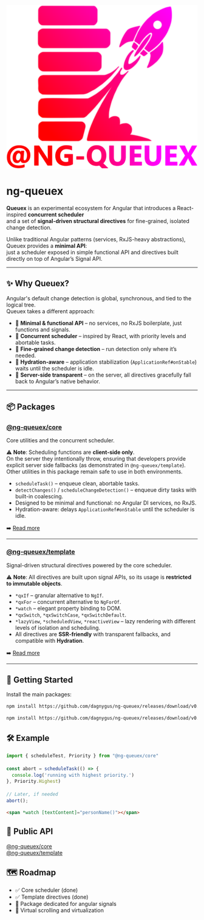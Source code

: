 ![alt text](./ng_queuex_logo.png)
# ng-queuex

**Queuex** is an experimental ecosystem for Angular that introduces a React-inspired **concurrent scheduler**  
and a set of **signal-driven structural directives** for fine-grained, isolated change detection.  

Unlike traditional Angular patterns (services, RxJS-heavy abstractions), Queuex provides a **minimal API**:  
just a scheduler exposed in simple functional API and directives built directly on top of Angular’s Signal API.

---

## ✨ Why Queuex?

Angular's default change detection is global, synchronous, and tied to the logical tree.  
Queuex takes a different approach:

- 🔹 **Minimal & functional API** – no services, no RxJS boilerplate, just functions and signals.  
- 🔹 **Concurrent scheduler** – inspired by React, with priority levels and abortable tasks.  
- 🔹 **Fine-grained change detection** – run detection only where it’s needed.  
- 🔹 **Hydration-aware** – application stabilization (`ApplicationRef#onStable`) waits until the scheduler is idle.  
- 🔹 **Server-side transparent** – on the server, all directives gracefully fall back to Angular’s native behavior.  

---

## 📦 Packages

### [@ng-queuex/core](./projects/ng-queuex/core/README.md)
Core utilities and the concurrent scheduler.

⚠️ **Note**: Scheduling functions are **client-side only**.  
On the server they intentionally throw, ensuring that developers provide explicit server side fallbacks (as demonstrated in `@ng-queuex/template`).  
Other utilities in this package remain safe to use in both environments.


- `scheduleTask()` – enqueue clean, abortable tasks.  
- `detectChanges()` / `scheduleChangeDetection()` – enqueue dirty tasks with built-in coalescing.  
- Designed to be minimal and functional: no Angular DI services, no RxJS.  
- Hydration-aware: delays `ApplicationRef#onStable` until the scheduler is idle. 

➡️ [Read more](./projects/ng-queuex/core/README.md)

---

### [@ng-queuex/template](./projects/ng-queuex/template/README.md)
Signal-driven structural directives powered by the core scheduler.

⚠️ **Note**: All directives are built upon signal APIs, so its usage is **restricted to immutable objects**.  

- `*qxIf` – granular alternative to `NgIf`.  
- `*qxFor` – concurrent alternative to `NgForOf`.  
- `*watch` – elegant property binding to DOM.  
- `*qxSwitch`, `*qxSwitchCase`, `*qxSwitchDefault`.  
- `*lazyView`, `*scheduledView`, `*reactiveView` – lazy rendering with different levels of isolation and scheduling.  
- All directives are **SSR-friendly** with transparent fallbacks, and compatible with **Hydration**.

➡️ [Read more](./projects/ng-queuex/template/README.md)

---

## 🚀 Getting Started

Install the main packages:

```bash
npm install https://github.com/dagnygus/ng-queuex/releases/download/v0.0.3/ng-queuex-core-0.0.3.tgz
```
```bash
npm install https://github.com/dagnygus/ng-queuex/releases/download/v0.0.3/ng-queuex-template-0.0.3.tgz
```

## 🛠 Example

```ts
import { scheduleTest, Priority } from "@ng-queuex/core"

const abort = scheduleTask(() => {
  console.log('running with highest priority.')
}, Priority.Highest)

// Later, if needed
abort();
```
```html
<span *watch [textContent]="personName()"></span>
```

## 📖 Public API

[@ng-queuex/core](./projects/ng-queuex/core/README.md)<br>
[@ng-queuex/template](./projects/ng-queuex/template/README.md)

## 🗺 Roadmap

- ✅ Core scheduler (done) 
- ✅ Template directives (done)
- 🔄 Package dedicated for angular signals
- 🔄 Virtual scrolling and virtualization

